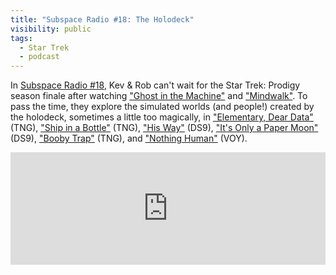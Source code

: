 ```yaml
---
title: "Subspace Radio #18: The Holodeck"
visibility: public
tags:
  - Star Trek
  - podcast
---
```

In [Subspace Radio #18](https://www.subspace.fm/episodes/episode-18-the-holodeck-pro-1x17-ghost-in-the-machine-pro-1x18-mindwalk), Kev & Rob can't wait for the Star Trek: Prodigy season finale after watching ["Ghost in the Machine"](https://memory-alpha.fandom.com/wiki/Ghost_in_the_Machine_(episode)) and ["Mindwalk"](https://memory-alpha.fandom.com/wiki/Mindwalk_(episode)). To pass the time, they explore the simulated worlds (and people!) created by the holodeck, sometimes a little too magically, in ["Elementary, Dear Data"](https://memory-alpha.fandom.com/wiki/Elementary,_Dear_Data_(episode)) (TNG), ["Ship in a Bottle"](https://memory-alpha.fandom.com/wiki/Ship_In_A_Bottle_(episode)) (TNG), ["His Way"](https://memory-alpha.fandom.com/wiki/His_Way_(episode)) (DS9), ["It's Only a Paper Moon"](https://memory-alpha.fandom.com/wiki/It%27s_Only_a_Paper_Moon_(episode)) (DS9), ["Booby Trap"](https://memory-alpha.fandom.com/wiki/Booby_Trap_(episode)) (TNG), and ["Nothing Human"](https://memory-alpha.fandom.com/wiki/Nothing_Human_(episode)) (VOY).

<iframe width="100%" height="180" frameborder="no" scrolling="no" seamless src="https://share.transistor.fm/e/2a5602a9"></iframe>
